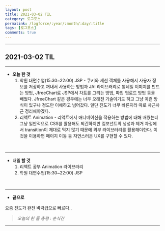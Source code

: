 ```yaml
---
layout: post
title: 2021-03-02 TIL
category: 로그포스
permalink: /logforce/:year/:month/:day/:title
tags: [로그포스]
comments: true
---
```


---

## 2021-03-02 TIL

---

- **오늘 한 것**
  1. 학원 대면수업(15:30~22:00) JSP - 쿠키와 세션 객체를 사용해서 사용자 정보를 저장하고 꺼내서 사용하는 방법과 JAI 라이브러리로 썸네일 이미지를 만드는 방법, JfreeChart로 JSP에서 차트를 그리는 방법, 파입 업로드 방법 등을 배웠다. JfreeChart 같은 경우에는 너무 오래전 기술이기도 하고 그냥 이런 방식이 있구나 정도만 이해하고 넘어갔다. 일단 진도가 너무 빠른지라 따로 차근차근 정리해야겠다. 
  2. 리액트 Animation - 리액트에서 애니메이션을 적용하는 방법에 대해 배웠는데 그냥 일반적으로 CSS를 활용해도 되긴하지만 컴포넌트의 생성과 제거 과정에서 transition이 제대로 먹지 않기 때문에 외부 라이브러리를 활용해야한다. 이것을 이용하면 페이지 이동 등 자연스러운 UX를 구현할 수 있다.

<br>

---

- **내일 할 것**
  1. 리액트 공부 Animation 라이브러리
  2. 학원 대면수업(15:30~22:00) JSP

<br>

---

- **끝으로**

요즘 진도가 완전 벼락급으로 빠르다..

> _오늘의 한 줄 총평 : 순식간_

---
